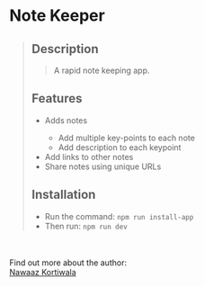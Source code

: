 # Note Keeper


<blockquote>
<h2>Description</h2>
<blockquote>A rapid note keeping app.</blockquote>
<h2>Features</h2>
<ul>
    <li>Adds notes</li>
    <ul type='circle'>
        <li>Add multiple key-points to each note</li>
        <li>Add description to each keypoint</li>
    </ul>
    <li>Add links to other notes</li>
    <li>Share notes using unique URLs</li>
</ul>

<h2>Installation</h2>

<ul>
    <li>Run the command: <code>npm run install-app</code></li>
    <li>Then run: <code>npm run dev</code>
</ul>

</blockquote>
<br />
<br />
Find out more about the author:
<br />
<a href="https://www.linkedin.com/in/nawaaz-kortiwala-a01099113/">Nawaaz Kortiwala</a>
